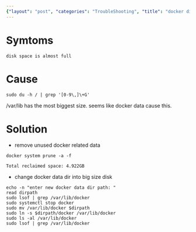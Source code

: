 ```yaml
---
{"layout": "post", "categories": "TroubleShooting", "title": "docker disk full", "feature-img": "assets/img/feature_img.png"}
---
```

# Symtoms
```
disk space is almost full
```

# Cause
```
sudo du -h / | grep '[0-9\,]\+G'
```
/var/lib has the most biggest size. seems like docker data cause this.

# Solution
- remove unused docker related data
```
docker system prune -a -f

Total reclaimed space: 4.922GB
```

- change docker data dir into big size disk
```
echo -n "enter new docker data dir path: "
read dirpath
sudo lsof | grep /var/lib/docker
sudo systemctl stop docker
sudo mv /var/lib/docker $dirpath
sudo ln -s $dirpath/docker /var/lib/docker
sudo ls -al /var/lib/docker
sudo lsof | grep /var/lib/docker
```

